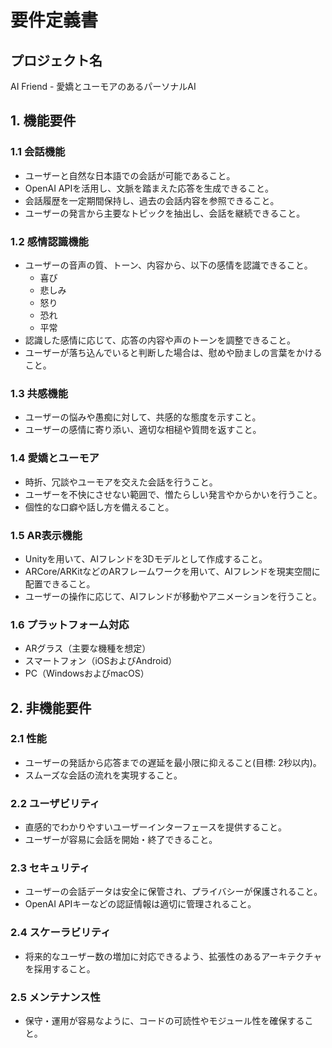 # 要件定義書

## プロジェクト名

AI Friend - 愛嬌とユーモアのあるパーソナルAI

## 1. 機能要件

### 1.1 会話機能

* ユーザーと自然な日本語での会話が可能であること。
* OpenAI APIを活用し、文脈を踏まえた応答を生成できること。
* 会話履歴を一定期間保持し、過去の会話内容を参照できること。
* ユーザーの発言から主要なトピックを抽出し、会話を継続できること。

### 1.2 感情認識機能

* ユーザーの音声の質、トーン、内容から、以下の感情を認識できること。
    * 喜び
    * 悲しみ
    * 怒り
    * 恐れ
    * 平常
* 認識した感情に応じて、応答の内容や声のトーンを調整できること。
* ユーザーが落ち込んでいると判断した場合は、慰めや励ましの言葉をかけること。

### 1.3 共感機能

* ユーザーの悩みや愚痴に対して、共感的な態度を示すこと。
* ユーザーの感情に寄り添い、適切な相槌や質問を返すこと。

### 1.4 愛嬌とユーモア

* 時折、冗談やユーモアを交えた会話を行うこと。
* ユーザーを不快にさせない範囲で、憎たらしい発言やからかいを行うこと。
* 個性的な口癖や話し方を備えること。

### 1.5 AR表示機能

* Unityを用いて、AIフレンドを3Dモデルとして作成すること。
* ARCore/ARKitなどのARフレームワークを用いて、AIフレンドを現実空間に配置できること。
* ユーザーの操作に応じて、AIフレンドが移動やアニメーションを行うこと。

### 1.6 プラットフォーム対応

* ARグラス（主要な機種を想定）
* スマートフォン（iOSおよびAndroid）
* PC（WindowsおよびmacOS）

## 2. 非機能要件

### 2.1 性能

* ユーザーの発話から応答までの遅延を最小限に抑えること(目標: 2秒以内)。
* スムーズな会話の流れを実現すること。

### 2.2 ユーザビリティ

* 直感的でわかりやすいユーザーインターフェースを提供すること。
* ユーザーが容易に会話を開始・終了できること。

### 2.3 セキュリティ

* ユーザーの会話データは安全に保管され、プライバシーが保護されること。
* OpenAI APIキーなどの認証情報は適切に管理されること。

### 2.4 スケーラビリティ

* 将来的なユーザー数の増加に対応できるよう、拡張性のあるアーキテクチャを採用すること。

### 2.5 メンテナンス性

* 保守・運用が容易なように、コードの可読性やモジュール性を確保すること。
